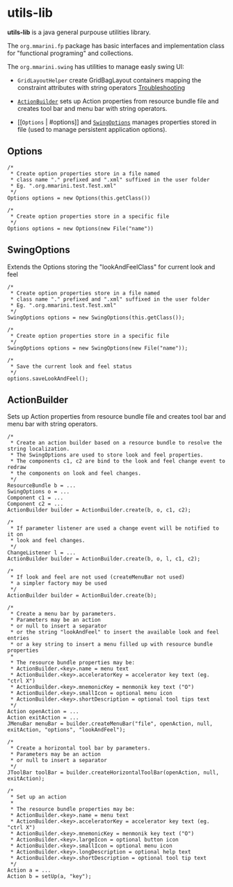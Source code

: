 utils-lib
=========


**utils-lib** is a java general purpouse utilities library.

The `org.mmarini.fp` package has basic interfaces and implementation class for
"functional programing" and collections.

The `org.mmarini.swing` has utilities to manage easly swing UI:

-  `GridLayoutHelper` create GridBagLayout containers mapping the constraint 
   attributes with string operators
[Troubleshooting](https://github.com/scripted-editor/scripted/wiki/FAQ#wiki-Troubleshooting)

-  [`ActionBuilder`](https://github.com/m-marini/utils-lib/blob/master/README.md#actionbuilder)
   sets up Action properties from resource bundle file and creates
   tool bar and menu bar with
   string operators.

-  [[`Options` | #options]] and [`SwingOptions`](#swingoptions) manages properties stored in file (used to manage
   persistent application options).


Options
-------

    /*
     * Create option properties store in a file named
     * class name "." prefixed and ".xml" suffixed in the user folder
     * Eg. ".org.mmarini.test.Test.xml"
     */
    Options options = new Options(this.getClass())
     
    /*
     * Create option properties store in a specific file
     */
    Options options = new Options(new File("name"))


SwingOptions
------------

Extends the Options storing the "lookAndFeelClass" for current look and feel

    /*
     * Create option properties store in a file named
     * class name "." prefixed and ".xml" suffixed in the user folder
     * Eg. ".org.mmarini.test.Test.xml"
     */
    SwingOptions options = new SwingOptions(this.getClass());
     
    /*
     * Create option properties store in a specific file
     */
    SwingOptions options = new SwingOptions(new File("name"));
    
    /*
     * Save the current look and feel status
     */
    options.saveLookAndFeel();
    

ActionBuilder
-------------

Sets up Action properties from resource bundle file and creates
tool bar and menu bar with string operators.

    /*
     * Create an action builder based on a resource bundle to resolve the string localization.
     * The SwingOptions are used to store look and feel properties.
     * The components c1, c2 are bind to the look and feel change event to redraw
     * the components on look and feel changes.
     */
    ResourceBundle b = ...
    SwingOptions o = ...
    Component c1 = ...
    Component c2 = ...
    ActionBuilder builder = ActionBuilder.create(b, o, c1, c2);

    /*
     * If parameter listener are used a change event will be notified to it on
     * look and feel changes.
     */
    ChangeListener l = ...
    ActionBuilder builder = ActionBuilder.create(b, o, l, c1, c2);

    /*
     * If look and feel are not used (createMenuBar not used)
     * a simpler factory may be used
     */
    ActionBuilder builder = ActionBuilder.create(b);
    
    /*
     * Create a menu bar by parameters.
     * Parameters may be an action
     * or null to insert a separator
     * or the string "lookAndFeel" to insert the available look and feel entries
     * or a key string to insert a menu filled up with resource bundle properties
     *
     * The resource bundle properties may be:
     * ActionBuilder.<key>.name = menu text
     * ActionBuilder.<key>.acceleratorKey = accelerator key text (eg. "ctrl X")
     * ActionBuilder.<key>.mnemonicKey = menmonik key text ("O")
     * ActionBuilder.<key>.smallIcon = optional menu icon
     * ActionBuilder.<key>.shortDescription = optional tool tips text
     */
    Action openAction = ...
    Action exitAction = ...
    JMenuBar menuBar = builder.createMenuBar("file", openAction, null, exitAction, "options", "lookAndFeel");

    /*
     * Create a horizontal tool bar by parameters.
     * Parameters may be an action
     * or null to insert a separator
     */
    JToolBar toolBar = builder.createHorizontalToolBar(openAction, null, exitAction);

    /*
     * Set up an action
     *
     * The resource bundle properties may be:
     * ActionBuilder.<key>.name = menu text
     * ActionBuilder.<key>.acceleratorKey = accelerator key text (eg. "ctrl X")
     * ActionBuilder.<key>.mnemonicKey = menmonik key text ("O")
     * ActionBuilder.<key>.largeIcon = optional button icon
     * ActionBuilder.<key>.smallIcon = optional menu icon
     * ActionBuilder.<key>.longDescription = optional help text
     * ActionBuilder.<key>.shortDescription = optional tool tip text
     */
    Action a = ...
    Action b = setUp(a, "key");
    
    
